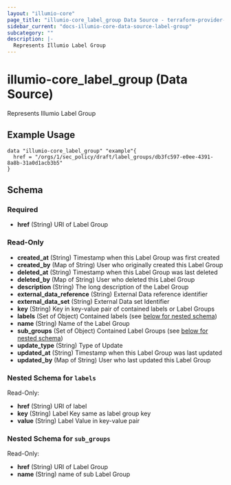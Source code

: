 ```yaml
---
layout: "illumio-core"
page_title: "illumio-core_label_group Data Source - terraform-provider-illumio-core"
sidebar_current: "docs-illumio-core-data-source-label-group"
subcategory: ""
description: |-
  Represents Illumio Label Group
---
```


# illumio-core_label_group (Data Source)

Represents Illumio Label Group


Example Usage
------------

```hcl
data "illumio-core_label_group" "example"{
  href = "/orgs/1/sec_policy/draft/label_groups/db3fc597-e0ee-4391-8a8b-31a0d1acb3b5"
}
```



## Schema

### Required

- **href** (String) URI of Label Group

### Read-Only

- **created_at** (String) Timestamp when this Label Group was first created
- **created_by** (Map of String) User who originally created this Label Group
- **deleted_at** (String) Timestamp when this Label Group was last deleted
- **deleted_by** (Map of String) User who deleted this Label Group
- **description** (String) The long description of the Label Group
- **external_data_reference** (String) External Data reference identifier
- **external_data_set** (String) External Data set Identifier
- **key** (String) Key in key-value pair of contained labels or Label Groups
- **labels** (Set of Object) Contained labels (see [below for nested schema](#nestedatt--labels))
- **name** (String) Name of the Label Group
- **sub_groups** (Set of Object) Contained Label Groups (see [below for nested schema](#nestedatt--sub_groups))
- **update_type** (String) Type of Update
- **updated_at** (String) Timestamp when this Label Group was last updated
- **updated_by** (Map of String) User who last updated this Label Group

<a id="nestedblock--labels"></a>
### Nested Schema for `labels`

Read-Only:

- **href** (String) URI of label
- **key** (String) Label Key same as label group key
- **value** (String) Label Value in key-value pair


<a id="nestedblock--sub_groups"></a>
### Nested Schema for `sub_groups`

Read-Only:

- **href** (String) URI of Label Group
- **name** (String) name of sub Label Group
